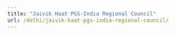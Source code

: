 ```yaml
---
title: "Jaivik Haat PGS-India Regional Council"
url: /delhi/jaivik-haat-pgs-india-regional-council/
---
```

